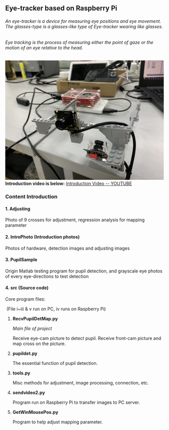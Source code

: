 ## Eye-tracker based on Raspberry Pi

###### An eye-tracker is a device for measuring eye positions and eye movement. The glasses-type is a glasses-like type of Eye-tracker wearing like glasses.

###### Eye tracking is the process of measuring either the point of gaze or the motion of an eye relative to the head. 

![Eye-tracker](https://github.com/Isaac-Deng/eyetracker-raspberrypi/blob/master/IntroPhoto/PortablePart.JPG)
**Introduction video is below:**
[Introduction Video -- YOUTUBE](https://youtu.be/Bhi8Y2sCANM)

### Content Introduction

#### 1. Adjusting

   Photo of 9 crosses for adjustment, regression analysis for mapping parameter

#### 2. IntroPhoto  (Introduction photos)

   Photos of hardware, detection images and adjusting images

#### 3. PupilSample

   Origin Matlab testing program for pupil detection, and grayscale eye photos of every eye-directions to test detection

#### 4. src  (Source code)

   Core program files:

   ​	(File i~iii & v run on PC, iv runs on Raspberry Pi)

   1. **RecvPupilDetMap.py**

      *Main file of project*

      Receive eye-cam picture to detect pupil. Receive front-cam picture and map cross on the picture.

   2. **pupildet.py**

      The essential function of pupil detection.

   3. **tools.py**

      Misc methods for adjustment, image processing, connection, etc.

   4. **sendvideo2.py**

      Program run on Raspberry Pi to transfer images to PC server.

   5. **GetWinMousePos.py**

      Program to help adjust mapping parameter.
